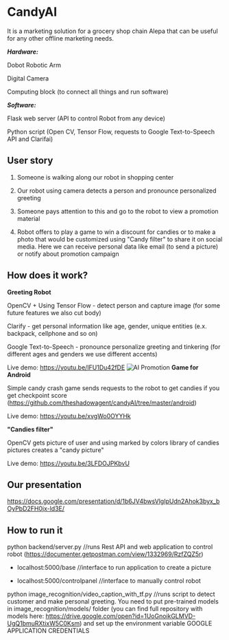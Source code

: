 # CandyAI

It is a marketing solution for a grocery shop chain Alepa that can be useful for any other offline marketing needs.

***Hardware:***

Dobot Robotic Arm

Digital Camera

Computing block (to connect all things and run software)

***Software:***

Flask web server (API to control Robot from any device)

Python script (Open CV, Tensor Flow, requests to Google Text-to-Speech API and Clarifai) 

## **User story**

1) Someone is walking along our robot in shopping center

2) Our robot using camera detects a person and pronounce personalized greeting

3) Someone pays attention to this and go to the robot to view a promotion material

4) Robot offers to play a game to win a discount for candies or to make a photo that would be customized using "Candy filter" to share it on social media. Here we can receive personal data like email (to send a picture) or notify about promotion campaign

## **How does it work?**

**Greeting Robot**

OpenCV + Using Tensor Flow - detect person and capture image (for some future features we also cut body)

Clarify - get personal information like age, gender, unique entities (e.x. backpack, cellphone and so on)

Google Text-to-Speech - pronounce personalize greeting and tinkering (for different ages and genders we use different accents)

Live demo: https://youtu.be/IFU1Du42fDE
![AI Promotion](CandyAI/imgs/attraction.png?raw=true)
**Game for Android**

Simple candy crash game sends requests to the robot to get candies if you get checkpoint score
(https://github.com/theshadowagent/candyAI/tree/master/android)

Live demo: https://youtu.be/xvgWo0OYYHk

**"Candies filter"**

OpenCV gets picture of user and using marked by colors library of candies pictures creates a "candy picture" 

Live demo: https://youtu.be/3LFDOJPKbvU

## **Our presentation**

https://docs.google.com/presentation/d/1b6JV4bwsVlgIpUdn2Ahok3byx_bOyPbD2FH0jx-ld3E/

## **How to run it**

python backend/server.py //runs Rest API and web application to control robot (https://documenter.getpostman.com/view/1332969/RzfZQZ5r)

- localhost:5000/base //interface to run application to create a picture

- localhost:5000/controlpanel //interface to manually control robot

python image_recognition/video_caption_with_tf.py //runs script to detect customer and make personal greeting. You need to put pre-trained models in image_recognition/models/ folder (you can find full repository with models here: https://drive.google.com/open?id=1UoGnoikGLMVD-UgQ1bmuRXtixW5C0Ksm) and set up the environment variable GOOGLE APPLICATION CREDENTIALS
